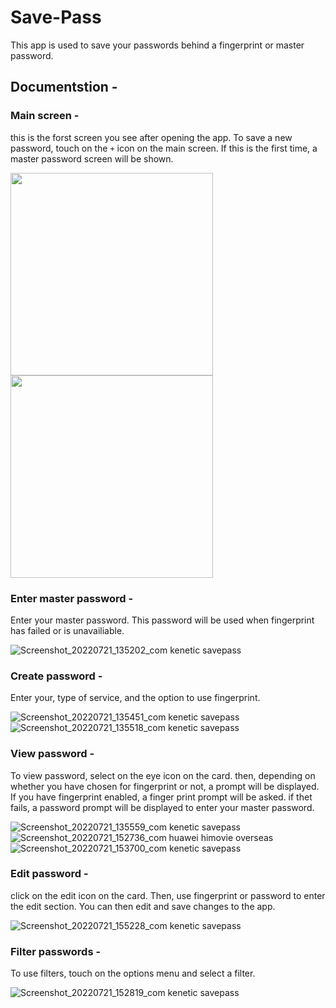 # Save-Pass

This app is used to save your passwords behind a fingerprint or master password. 

## Documentstion -

### Main screen -

this is the forst screen you see after opening the app. To save a new password, touch on the `+` icon on the main screen. If this is the first time, a master password screen will be shown.

<img src ="https://user-images.githubusercontent.com/94210466/180231653-eac47c7b-391b-4b64-8c97-f36f3dad363d.jpg" width = 324>
<img src ="" width = 324>

### Enter master password -

Enter your master password. This password will be used when fingerprint has failed or is unavailiable.

![Screenshot_20220721_135202_com kenetic savepass](https://user-images.githubusercontent.com/94210466/180231941-3046ce74-b2b9-4d08-a9e0-dba41f96ffa8.jpg)

### Create password -

Enter your, type of service, and the option to use fingerprint.

![Screenshot_20220721_135451_com kenetic savepass](https://user-images.githubusercontent.com/94210466/180232036-19c7bc73-60fe-4280-b4ec-30cd8054dd62.jpg)
![Screenshot_20220721_135518_com kenetic savepass](https://user-images.githubusercontent.com/94210466/180232061-aacda130-91c8-4be2-9773-ec44769f1168.jpg)

### View password -

To view password, select on the eye icon on the card. then, depending on whether you have chosen for fingerprint or not, a prompt will be displayed. If you have fingerprint enabled, a finger print prompt will be asked. if thet fails, a password prompt will be displayed to enter your master password.

![Screenshot_20220721_135559_com kenetic savepass](https://user-images.githubusercontent.com/94210466/180232209-0eb1788f-5ab5-41f8-9f4b-6e0ebc4b6a92.jpg)
![Screenshot_20220721_152736_com huawei himovie overseas](https://user-images.githubusercontent.com/94210466/180232235-0b316dd6-3bdd-455a-b53c-d5e9378a6f28.jpg)
![Screenshot_20220721_153700_com kenetic savepass](https://user-images.githubusercontent.com/94210466/180232298-12f8d784-f090-4b7c-ace3-8d90e00e7d2d.jpg)

### Edit password -

click on the edit icon on the card. Then, use fingerprint or password to enter the edit section. You can then edit and save changes to the app.

![Screenshot_20220721_155228_com kenetic savepass](https://user-images.githubusercontent.com/94210466/180232375-dd4cdb4d-58af-4b12-8dab-aa9e0378eb5d.jpg)

### Filter passwords -

To use filters, touch on the options menu and select a filter.

![Screenshot_20220721_152819_com kenetic savepass](https://user-images.githubusercontent.com/94210466/180232471-436c6847-58ab-476b-ba8d-fd94ff473e00.jpg)

